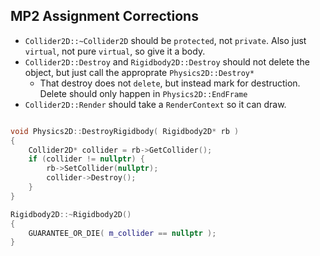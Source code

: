 MP2 Assignment Corrections
------

- `Collider2D::~Collider2D` should be `protected`, not `private`.  Also just `virtual`, not pure `virtual`, so give it a body.
- `Collider2D::Destroy` and `Rigidbody2D::Destroy` should not delete the object, but just call the approprate `Physics2D::Destroy*`
  - That destroy does not `delete`, but instead mark for destruction.  Delete should only happen in `Physics2D::EndFrame`
- `Collider2D::Render` should take a `RenderContext` so it can draw.

```cpp

void Physics2D::DestroyRigidbody( Rigidbody2D* rb )
{
	Collider2D* collider = rb->GetCollider();
	if (collider != nullptr) {
		rb->SetCollider(nullptr); 
		collider->Destroy();
	}
}

Rigidbody2D::~Rigidbody2D()
{
	GUARANTEE_OR_DIE( m_collider == nullptr ); 
}
```